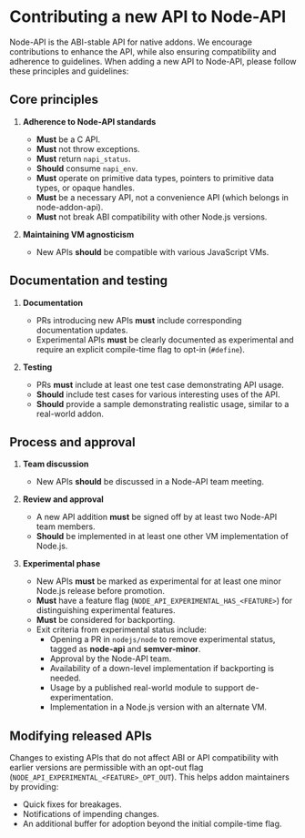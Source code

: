# Contributing a new API to Node-API

Node-API is the ABI-stable API for native addons. We encourage contributions to enhance the API,
while also ensuring compatibility and adherence to guidelines. When adding a new API to Node-API,
please follow these principles and guidelines:

## Core principles

1. **Adherence to Node-API standards**
   * **Must** be a C API.
   * **Must** not throw exceptions.
   * **Must** return `napi_status`.
   * **Should** consume `napi_env`.
   * **Must** operate on primitive data types, pointers to primitive data types, or opaque handles.
   * **Must** be a necessary API, not a convenience API (which belongs in node-addon-api).
   * **Must** not break ABI compatibility with other Node.js versions.

2. **Maintaining VM agnosticism**
   * New APIs **should** be compatible with various JavaScript VMs.

## Documentation and testing

1. **Documentation**
   * PRs introducing new APIs **must** include corresponding documentation updates.
   * Experimental APIs **must** be clearly documented as experimental and require an explicit compile-time flag
     to opt-in (`#define`).

2. **Testing**
   * PRs **must** include at least one test case demonstrating API usage.
   * **Should** include test cases for various interesting uses of the API.
   * **Should** provide a sample demonstrating realistic usage, similar to a real-world addon.

## Process and approval

1. **Team discussion**
   * New APIs **should** be discussed in a Node-API team meeting.

2. **Review and approval**
   * A new API addition **must** be signed off by at least two Node-API team members.
   * **Should** be implemented in at least one other VM implementation of Node.js.

3. **Experimental phase**
   * New APIs **must** be marked as experimental for at least one minor Node.js release before promotion.
   * **Must** have a feature flag (`NODE_API_EXPERIMENTAL_HAS_<FEATURE>`) for distinguishing experimental features.
   * **Must** be considered for backporting.
   * Exit criteria from experimental status include:
     * Opening a PR in `nodejs/node` to remove experimental status, tagged as **node-api** and **semver-minor**.
     * Approval by the Node-API team.
     * Availability of a down-level implementation if backporting is needed.
     * Usage by a published real-world module to support de-experimentation.
     * Implementation in a Node.js version with an alternate VM.

## Modifying released APIs

Changes to existing APIs that do not affect ABI or API compatibility with earlier versions are permissible
with an opt-out flag (`NODE_API_EXPERIMENTAL_<FEATURE>_OPT_OUT`). This helps addon maintainers by providing:

* Quick fixes for breakages.
* Notifications of impending changes.
* An additional buffer for adoption beyond the initial compile-time flag.
